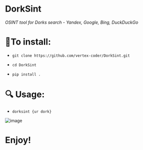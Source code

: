 # DorkSint

_OSINT tool for Dorks search - Yandex, Google, Bing, DuckDuckGo_


# 🔻**To install**:

- `git clone https://github.com/vertex-coder/DorkSint.git`


- `cd DorkSint`


- `pip install .`


# 🔍 **Usage**:

- `dorksint {ur dork}`


![image](https://github.com/user-attachments/assets/20d1f59a-5345-49dd-920f-0db5101c975d)


# Enjoy!
